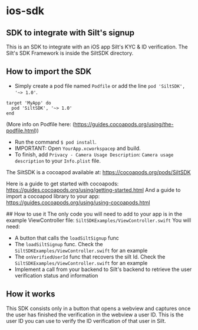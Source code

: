 # ios-sdk

## SDK to integrate with Silt's signup
This is an SDK to integrate with an iOS app Silt's KYC & ID verification.
The Silt's SDK Framework is inside the SiltSDK directory.

## How to import the SDK

- Simply create a pod file named `Podfile` or add the line `pod 'SiltSDK', '~> 1.0'`.
```
target 'MyApp' do
  pod 'SiltSDK', '~> 1.0'
end
```
(More info on Podfile here: (https://guides.cocoapods.org/using/the-podfile.html))
 
- Run the command `$ pod install`.
- IMPORTANT: Open `YourApp.xcworkspacep` and build.
- To finish, add `Privacy - Camera Usage Description`: `Camera usage description` to your `Info.plist` file.

The SiltSDK is a cocoapod available at:
https://cocoapods.org/pods/SiltSDK

Here is a guide to get started with cocoapods: https://guides.cocoapods.org/using/getting-started.html
And a guide to import a cocoapod library to your app: https://guides.cocoapods.org/using/using-cocoapods.html

## How to use it
The only code you will need to add to your app is in the example ViewController file:
`SiltSDKExamples/ViewController.swift`
You will need:
- A button that calls the `loadSiltSignup` func
- The `loadSiltSignup` func. Check the `SiltSDKExamples/ViewController.swift` for an example
- The `onVerifiedUserId` func that recovers the silt Id. Check the `SiltSDKExamples/ViewController.swift` for an example
- Implement a call from your backend to Silt's backend to retrieve the user verification status and information

## How it works
This SDK consists only in a button that opens a webview and captures once the user has finished the verification in the webview a user ID.
This is the user ID you can use to verify the ID verification of that user in Silt.

